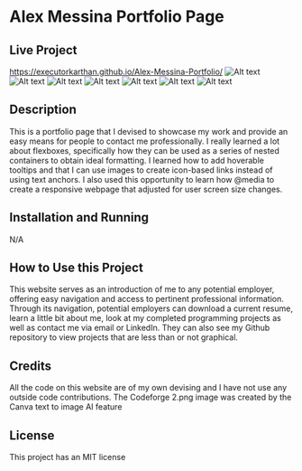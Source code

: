 # Alex Messina Portfolio Page

## Live Project
https://executorkarthan.github.io/Alex-Messina-Portfolio/
![Alt text](fullPageLayout1.png)
![Alt text](fullPageLayout2.png)
![Alt text](fullPageLayout3.png)
![Alt text](mobileLayout1.png)
![Alt text](mobileLayout2.png)
![Alt text](mobileLayout3.png)
![Alt text](mobileLayout4.png)

## Description
This is a portfolio page that I devised to showcase my work and provide an easy means for people to contact me professionally. I really learned a lot about flexboxes, specifically how they can be used as a series of nested containers to obtain ideal formatting. I learned how to add hoverable tooltips and that I can use images to create icon-based links instead of using text anchors. I also used this opportunity to learn how @media to create a responsive webpage that adjusted for user screen size changes. 

## Installation and Running
N/A

## How to Use this Project
This website serves as an introduction of me to any potential employer, offering easy navigation and access to pertinent professional information. Through its navigation, potential employers can download a current resume, learn a little bit about me, look at my completed programming projects as well as contact me via email or LinkedIn. They can also see my Github repository to view projects that are less than or not graphical. 

## Credits
All the code on this website are of my own devising and I have not use any outside code contributions. The Codeforge 2.png image was created by the Canva text to image AI feature

## License
This project has an MIT license
